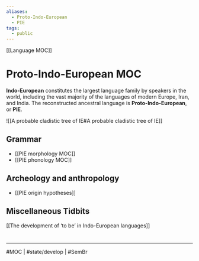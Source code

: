 ```yaml
---
aliases:
  - Proto-Indo-European
  - PIE
tags:
  - public
---
```

[[Language MOC]]
# Proto-Indo-European MOC
**Indo-European** constitutes the largest language family by speakers in the world,
including the vast majority of the languages of modern Europe, Iran, and India.
The reconstructed ancestral language is **Proto-Indo-European**, or **PIE**.

![[A probable cladistic tree of IE#A probable cladistic tree of IE]]

## Grammar

- [[PIE morphology MOC]]
- [[PIE phonology MOC]]


## Archeology and anthropology
- [[PIE origin hypotheses]]

## Miscellaneous Tidbits
[[The development of ‘to be’ in Indo-European languages]]

#
---
#MOC | #state/develop | #SemBr 